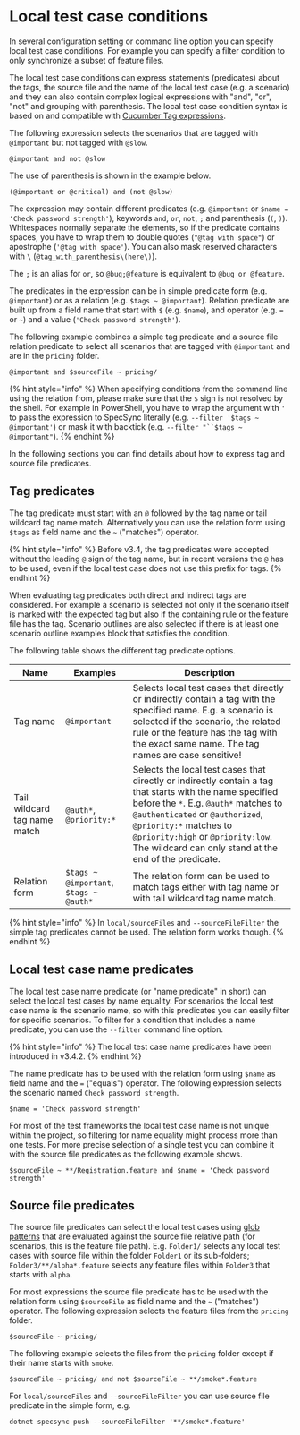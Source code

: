 # Local test case conditions

In several configuration setting or command line option you can specify local test case conditions. For example you can specify a filter condition to only synchronize a subset of feature files.

The local test case conditions can express statements (predicates) about the tags, the source file and the name of the local test case (e.g. a scenario) and they can also contain complex logical expressions with "and", "or", "not" and grouping with parenthesis. The local test case condition syntax is based on and compatible with [Cucumber Tag expressions](https://cucumber.io/docs/cucumber/api/?lang=java#tag-expressions).

The following expression selects the scenarios that are tagged with `@important` but not tagged with `@slow`.

```
@important and not @slow
```

The use of parenthesis is shown in the example below.

```
(@important or @critical) and (not @slow)
```

The expression may contain different predicates (e.g. `@important` or `$name = 'Check password strength'`), keywords `and`, `or`, `not`, `;` and parenthesis (`(`, `)`). Whitespaces normally separate the elements, so if the predicate contains spaces, you have to wrap them to double quotes (`"@tag with space"`) or apostrophe (`'@tag with space'`). You can also mask reserved characters with `\` (`@tag_with_parenthesis\(here\)`).

The `;` is an alias for `or`, so `@bug;@feature` is equivalent to `@bug or @feature`.

The predicates in the expression can be in simple predicate form (e.g. `@important`) or as a relation (e.g. `$tags ~ @important`). Relation predicate are built up from a field name that start with `$` (e.g. `$name`), and operator (e.g. `=` or `~`) and a value (`'Check password strength'`).

The following example combines a simple tag predicate and a source file relation predicate to select all scenarios that are tagged with `@important` and are in the `pricing` folder.

```
@important and $sourceFile ~ pricing/
```

{% hint style="info" %}
When specifying conditions from the command line using the relation from, please make sure that the `$` sign is not resolved by the shell. For example in PowerShell, you have to wrap the argument with `'` to pass the expression to SpecSync literally (e.g. `--filter '$tags ~ @important'`) or mask it with backtick (e.g. `--filter "``$tags ~ @important"`).
{% endhint %}


In the following sections you can find details about how to express tag and source file predicates.

## Tag predicates

The tag predicate must start with an `@` followed by the tag name or tail wildcard tag name match. Alternatively you can use the relation form using `$tags` as field name and the `~` ("matches") operator.

{% hint style="info" %}
Before v3.4, the tag predicates were accepted without the leading `@` sign of the tag name, but in recent versions the `@` has to be used, even if the local test case does not use this prefix for tags.
{% endhint %}

When evaluating tag predicates both direct and indirect tags are considered. For example a scenario is selected not only if the scenario itself is marked with the expected tag but also if the containing rule or the feature file has the tag. Scenario outlines are also selected if there is at least one scenario outline examples block that satisfies the condition.

The following table shows the different tag predicate options.

| Name | Examples | Description |
| ---- | -------- | ----------- |
| Tag name | `@important` | Selects local test cases that directly or indirectly contain a tag with the specified name. E.g. a scenario is selected if the scenario, the related rule or the feature has the tag with the exact same name. The tag names are case sensitive! |
| Tail wildcard tag name match | `@auth*`, `@priority:*` | Selects the local test cases that directly or indirectly contain a tag that starts with the name specified before the `*`. E.g. `@auth*` matches to `@authenticated` or `@authorized`, `@priority:*` matches to `@priority:high` or `@priority:low`. The wildcard can only stand at the end of the predicate. |
| Relation form | `$tags ~ @important`, `$tags ~ @auth*` | The relation form can be used to match tags either with tag name or with tail wildcard tag name match. |

{% hint style="info" %}
In `local/sourceFiles` and `--sourceFileFilter` the simple tag predicates cannot be used. The relation form works though.
{% endhint %}

## Local test case name predicates

The local test case name predicate (or "name predicate" in short) can select the local test cases by name equality. For scenarios the local test case name is the scenario name, so with this predicates you can easily filter for specific scenarios. To filter for a condition that includes a name predicate, you can use the `--filter` command line option.

{% hint style="info" %}
The local test case name predicates have been introduced in v3.4.2.
{% endhint %}

The name predicate has to be used with the relation form using `$name` as field name and the `=` ("equals") operator. The following expression selects the scenario named `Check password strength`.

```
$name = 'Check password strength'
```

For most of the test frameworks the local test case name is not unique within the project, so filtering for name equality might process more than one tests. For more precise selection of a single test you can combine it with the source file predicates as the following example shows.

```
$sourceFile ~ **/Registration.feature and $name = 'Check password strength'
```

## Source file predicates

The source file predicates can select the local test cases using [glob patterns](https://speclink.me/specsync-glob) that are evaluated against the source file relative path (for scenarios, this is the feature file path). E.g. `Folder1/` selects any local test cases with source file within the folder `Folder1` or its sub-folders; `Folder3/**/alpha*.feature` selects any feature files within `Folder3` that starts with `alpha`.

For most expressions the source file predicate has to be used with the relation form using `$sourceFile` as field name and the `~` ("matches") operator. The following expression selects the feature files from the `pricing` folder.

```
$sourceFile ~ pricing/
```

The following example selects the files from the `pricing` folder except if their name starts with `smoke`.

```
$sourceFile ~ pricing/ and not $sourceFile ~ **/smoke*.feature
```

For `local/sourceFiles` and `--sourceFileFilter` you can use source file predicate in the simple form, e.g.

```
dotnet specsync push --sourceFileFilter '**/smoke*.feature'
```
